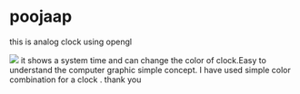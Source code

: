 # poojaap
this is analog clock using opengl

<img src="C:\Users\Pooja\OneDrive\Pictures\Screenshots\Screenshot 2023-09-04 100720.png">
it shows a system time and can change the color of clock.Easy to understand the computer graphic simple concept.
I have used simple color combination for a clock .
thank you
